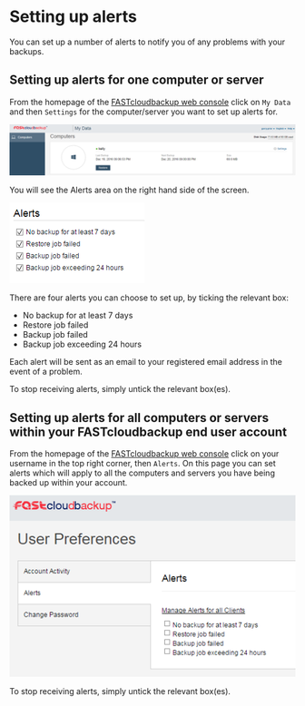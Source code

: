 # Setting up alerts

You can set up a number of alerts to notify you of any problems with your backups.

## Setting up alerts for one computer or server

From the homepage of the [FASTcloudbackup web console](https://fcb.ukfast.co.uk) click on `My Data` and then `Settings` for the computer/server you want to set up alerts for.

![Computers installed](files/Computers_installed.PNG)

You will see the Alerts area on the right hand side of the screen.

![alerts](files/alerts.PNG)

There are four alerts you can choose to set up, by ticking the relevant box:

- No backup for at least 7 days
- Restore job failed
- Backup job failed
- Backup job exceeding 24 hours

Each alert will be sent as an email to your registered email address in the event of a problem.

To stop receiving alerts, simply untick the relevant box(es).

## Setting up alerts for all computers or servers within your FASTcloudbackup end user account

From the homepage of the [FASTcloudbackup web console](https://fcb.ukfast.co.uk) click on your username in the top right corner, then `Alerts`.  On this page you can set alerts which will apply to all the computers and servers you have being backed up within your account.

![alerts all clients](files/alerts_all_clients.PNG)

To stop receiving alerts, simply untick the relevant box(es).
